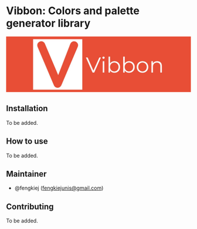 # Vibbon: Colors and palette generator library

![vibbon_logo](./assets/Vibbon-logos_long.jpeg)

## Installation
To be added.

## How to use
To be added.

## Maintainer
- @fengkiej (fengkiejunis@gmail.com)

## Contributing
To be added.